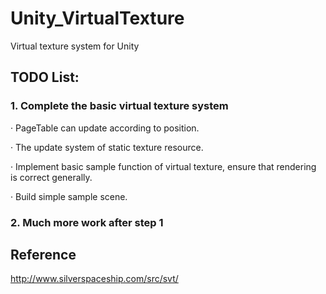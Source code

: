 # Unity_VirtualTexture
Virtual texture system for Unity

## TODO List:
### 1. Complete the basic virtual texture system
· PageTable can update according to position.

· The update system of static texture resource.

· Implement basic sample function of virtual texture, ensure that rendering is correct generally.

· Build simple sample scene.
### 2. Much more work after step 1

## Reference
http://www.silverspaceship.com/src/svt/
